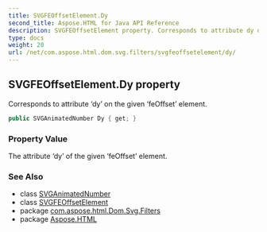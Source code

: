 ```yaml
---
title: SVGFEOffsetElement.Dy
second_title: Aspose.HTML for Java API Reference
description: SVGFEOffsetElement property. Corresponds to attribute dy on the given feOffset element
type: docs
weight: 20
url: /net/com.aspose.html.dom.svg.filters/svgfeoffsetelement/dy/
---
```

## SVGFEOffsetElement.Dy property

Corresponds to attribute ‘dy’ on the given ‘feOffset’ element.

```java
public SVGAnimatedNumber Dy { get; }
```

### Property Value

The attribute ‘dy’ of the given ‘feOffset’ element.

### See Also

* class [SVGAnimatedNumber](../../../com.aspose.html.dom.svg.datatypes/svganimatednumber/)
* class [SVGFEOffsetElement](../)
* package [com.aspose.html.Dom.Svg.Filters](../../svgfeoffsetelement/)
* package [Aspose.HTML](../../../)
